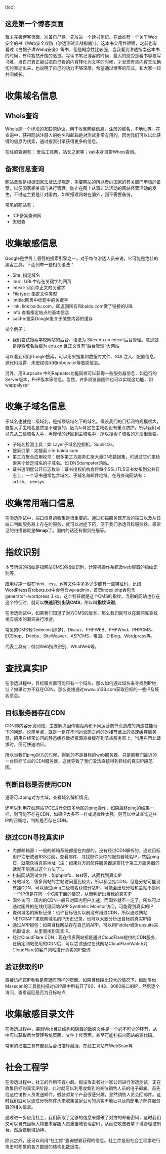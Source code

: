 [toc]

## 这是第一个博客页面

暂未完善博客页面，准备自己建，先放进一个读书笔记。在此推荐一个关于Web安全的书《Web安全攻防（渗透测试实战指南）》。这本书实用性很强，之前也有看过《白帽子讲Webq安全》等书，但是概念性比较强，当我看到渗透指南这本书的时候，有种豁然开朗的感觉。写读书笔记博客的时候，最大的感受是看书容易写书难，当自己真正尝试把自己看的内容转化为文字的时候，才发现有些内容无法确切的表述出来，也说明了自己的功力不够深厚。希望通过博客的形式，和大家一起共同成长。


# 收集域名信息

## Whois查询

Whois是一个标准的互联网协议，用于收集网络信息，注册的域名，IP地址等。在查询中，获得网站注册人的姓名和邮箱是对测试非常有用的。因为我们可以以此获得的信息为线索，通过搜索引擎获得更多的信息。

在线的查询有： 爱站工具网，站长之家等；kali本身自带Whois查询。

## 备案信息查询

网站备案是根据国家法律法规规定，需要网站的所以者向国家的有关部门申请的备案，以便国家相关部门进行管理，防止在网上从事非法活动的网站经营活动的发生。不过这主要是针对国内，如果搭建网站在国外，则不需要备份。

常见的网站有：

- ICP备案查询网
- 天眼查

# 收集敏感信息

Google是世界上最强的搜索引擎之一，对于每位渗透人员来说，它可能是绝佳的黑客工具。下面列举一些相关语法：

- Site: 指定域名
- Inurl: URL中存在关键字的网页
- Intext: 网页中正文的关键字
- Filetype: 指定文件类型
- Intitle:网页中标题中的关键字
- link: link:baidu.com，即返回所有和baidu.com做了链接的URL
- Info:查看指定站点的基本信息
- cache:搜索Google里关于某些内容的缓存

举个例子：

- 我们尝试搜索学校网站的后台，语法为 Site:edu.cn Intext:后台管理。意思就是搜索域名后缀为 edu.cn 且正文含有“后台管理”大网站

可以看到利用Google搜索，可以用来搜集如数据库文件、SQL注入、配置信息、源代码泄露、未授权访问和robots.txt等敏感信息。

另外，用Burpsuite 中的Repeater功能同样可以获得一些服务器信息，如运行的Server版本，PHP版本等信息。当然，许多浏览器插件也可以实现这功能，如wappalyzer

# 收集子域名信息

子域名也就是二级域名，是指顶级域名下的域名。假设我们的目标网络规模很大，直接入手主域名显然是不理智的，因为ta肯定在主域名设有重点防护。所以我们可以先从二级域名入手，再慢慢的迂回到主域名中，所以搜索子域名的方法很重要。

- 子域名检测工具：如 Layer子域名挖掘机，Sublist3r。
- 搜索引擎：如搜索 site:baidu.com
- 第三方聚合应用枚举：很多第三方服务汇聚大量DNS数据集，可通过它们来检索某个给定域名的子域名。如 DNSdumpster网站。
- 证书透明度公开日志枚举：证书授权机构会将每个SSL/TLS证书发布到公共日志上，一个证书通常包含域名、子域名和邮件地址。在线查询网站有：crt.sh、 censys

# 收集常用端口信息

在渗透测试中，端口信息的收集是很重要的。通过扫描服务器开放的端口以及从该端口判断服务器上存在的服务，就可以对症下药，便于我们渗透目标服务器。最常见的扫描器就是**Nmap**了。国内的话还有御剑扫描等。

# 指纹识别

本节所说的指纹是指网站CMS的指纹识别、计算机操作系统及web容器的指纹识别等。

应用程序一般在html、css、js等文件中多多少少都有一些特征码，比如WordPress在robots.txt中会包含wp-admin、首页index.php会包含generator=wordpress 3.xx，这个特征就是这个CMS的指纹，当别的网站也存在这个特征时，就可以**快速识别出该CMS**，所以叫**指纹识别**。

在渗透测试中，如果我们知道了对方CMS的版本，那么我们就可以在漏洞库查找相应版本的漏洞进行渗透。

常见的CMS有Dedecms(织梦)、Discuz、PHPWEB、PHPWind、PHPCMS、ECShop、Dvbbs、SiteWeaver、ASPCMS、帝国、Z-Blog、Wordpress等。

代表工具有：御剑Web指纹识别、WhatWeb等。

# 查找真实IP

在渗透过程中，目标服务器可能只有一个域名，那么如何通过域名来寻找到IP地址？如果对方不存在CDN，那么直接通过www.ip138.com获取目标的一些IP及域名信息。

## 目标服务器存在CDN

CDN即内容分发网络，主要解决因传输距离和不同运营商节点造成的网速性能低下的问题。说简单点，就是一组在不同运营商之间的对接节点上的高速缓存服务器，把用户经常访问的静态缓存数据资源直接缓存到节点服务器上。当用户再此请求时，便可快速响应。

所以当我们ping对方的时候，得到的不是目标的web服务器，只是离我们最近的一台目标节点的CDN服务器，这就导致了我们没法直接得到目标的真实IP段范围。

## 判断目标是否使用CDN

通常可以ping对方主域，查看域名解析情况。

还可以利用在线网站17CE进行全国多地区的ping操作，如果最终ping的结果一样，则可能不存在CDN，如果IP大多不一样或规律性太强，则可以尝试查询这些IP的归属地，判断是否存在CDN。

## 绕过CDN寻找真实IP

- 内部邮箱源：一般的邮箱系统都是在内部的，没有经过CDN解析的，通过目标用户注册或者RSS订阅，查看邮件、寻找邮件头中的服务器域名IP，然后ping它，就能获得真实地址（注：如果对方的邮件服务器是寄托于第三方服务器的话就不能通过这个方法了）。
- 扫描网站测试文件：如phpinfo、test等，从而找到真实IP
- 分站域名：很多网站的主站访问量比较大，所以都会挂CDN，但是分站可能没有挂CDN，可以通过ping二级域名获取分站IP，可能会出现分站和主站不是同一个IP但是在同一个C段下面的情况，从而判断出目标的真实IP
- 国外访问：国内的CDN一般只对国内用户加速，而国外就不一定了，所以可以通过国外的在线代理网站APP Synthetic Monitor访问，可能得到真实的IP
- 查询域名的解析记录：也许目标很久以前没有用过CDN，所以通过网站NETCRAFT来观察域名的IP历史记录，也可以大致分析出目标的真实IP段
- 通过APP抓包：如果目标网站存在自己的APP，可以用Fiddler或Brupsuite来抓取请求，从里面找到真实IP。
- 绕过CloudFlare CDN：现在很多网站都是通过CloudFlare提供的CDN服务，在确定网站使用的CDN后，可以尝试通过在线网站CloudFlareWatch对CloudFlare的客户网站进行真实的IP查询

## 验证获取的IP

直接访问该IP看看是否返回同样的页面。如果目标段比较大的情况下，借助类似Masscan的工具批扫描对应IP段中所有开了80、443、8080端口的IP，然后逐个访问，查看返回是否为目标站点

# 收集敏感目录文件

在渗透过程中，探测Web目录结构和隐藏的敏感文件是一个必不可少的环节，从中可以获取后台管理系统页面、文件上传页面，甚至可能扫描出网站的源代码。

常用的扫描工具有御剑后台扫描珍藏版，在线工具站有WebScan等

# 社会工程学

在渗透过程中，社工的作用不容小觑。假设攻击者对一家公司进行渗透测试，正在收集目标的真实IP阶段，此时就可以利用收集到的某位销售人员的电子邮箱。首先给这位销售人员发送邮件，假装对某个产品很感兴趣，显然销售人员会回邮件。这时我们就可以通过分析邮件头来收集这家公司的真实IP地址以及内部电子邮件服务器的相关信息。

通过进一步应用社工，我们获取了足够的信息来爆破了对方的邮箱密码，这时我们又可以冒充目标人物要求客服人员重置域管理密码，从而使攻击者拿下域管理控制台，然后做到域劫持。

除此之外，还可以利用“社工库”查询想要获得的信息。社工库是用社会工程学进行攻击时积累的各方数据的结构化数据库。
